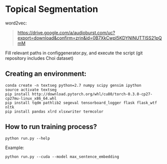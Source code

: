 # Topical Segmentation

word2vec:
>  https://drive.google.com/a/audioburst.com/uc?export=download&confirm=zrin&id=0B7XkCwpI5KDYNlNUTTlSS21pQmM



Fill relevant paths in configgenerator.py, and execute the script (git repository includes Choi dataset)

## Creating an environment:

    conda create -n textseg python=2.7 numpy scipy gensim ipython 
    source activate textseg
    pip install http://download.pytorch.org/whl/cu80/torch-0.3.0-cp27-cp27mu-linux_x86_64.whl 
    pip install tqdm pathlib2 segeval tensorboard_logger flask flask_wtf nltk
    pip install pandas xlrd xlsxwriter termcolor

## How to run training process?

    python run.py --help

Example:

    python run.py --cuda --model max_sentence_embedding
